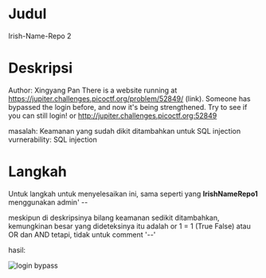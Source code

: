 # Judul
Irish-Name-Repo 2

# Deskripsi
Author: Xingyang Pan
There is a website running at https://jupiter.challenges.picoctf.org/problem/52849/ (link). Someone has bypassed the login before, and now it's being strengthened. Try to see if you can still login! or http://jupiter.challenges.picoctf.org:52849

masalah: Keamanan yang sudah dikit ditambahkan untuk SQL injection
vurnerability: SQL injection

# Langkah
Untuk langkah untuk menyelesaikan ini, sama seperti yang **IrishNameRepo1** menggunakan admin' --

meskipun di deskripsinya bilang keamanan sedikit ditambahkan, kemungkinan besar yang dideteksinya itu adalah or 1 = 1 (True False) atau OR dan AND tetapi, tidak untuk comment '--' 

hasil:

![login bypass](https://github.com/user-attachments/assets/c90e4fcc-b90a-454c-83c0-8cd60b889db5)

